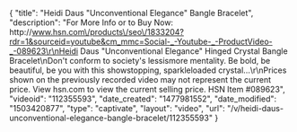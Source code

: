 {
    "title": "Heidi Daus \"Unconventional Elegance\" Bangle Bracelet",
    "description": "For More Info or to Buy Now: http:\/\/www.hsn.com\/products\/seo\/1833204?rdr=1&sourceid=youtube&cm_mmc=Social-_-Youtube-_-ProductVideo-_-089623\r\nHeidi Daus \"Unconventional Elegance\" Hinged Crystal Bangle Bracelet\nDon't conform to society's lessismore mentality. Be bold, be beautiful, be you with this showstopping, sparkleloaded crystal...\r\nPrices shown on the previously recorded video may not represent the current price.  View hsn.com to view the current selling price. HSN Item #089623",
    "videoid": "112355593",
    "date_created": "1477981552",
    "date_modified": "1503420877",
    "type": "captivate",
    "layout": "video",
    "url": "\/v\/heidi-daus-unconventional-elegance-bangle-bracelet\/112355593"
}